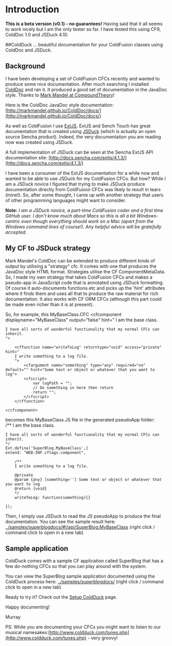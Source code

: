 # Introduction

**This is a beta version (v0.1) - no guarantees!** Having said that it all seems to work nicely but I am the only tester so far. I have tested this using CF9, ColdDoc 1.0 and JSDuck 4.10.

##ColdDuck
... beautiful documentation for your ColdFusion classes using ColdDoc and JSDuck. 

## Background
I have been developing a set of ColdFusion CFCs recently and wanted to produce some nice documentation. After much searching I installed [ColdDoc](http://www.compoundtheory.com/?action=colddoc.index) and ran it. It produced a good set of documentation in the JavaDoc style. Thanks to [Mark Mandel at CompoundTheory](http://www.compoundtheory.com/)! 

Here is the ColdDoc JavaDoc style documentation: [http://markmandel.github.io/ColdDoc/docs/](http://markmandel.github.io/ColdDoc/docs/) 

As well as ColdFusion I use [ExtJS](http://www.sencha.com/products/extjs/). ExtJS and Sench Touch has great documentation that is created using [JSDuck](https://github.com/senchalabs/jsduck/wiki) (which is actually an open source Sencha product). Indeed, the very documentation you are reading now was created using JSDuck. 

A full implementation of JSDuck can be seen at the Sencha ExtJS API documentation site: [http://docs.sencha.com/extjs/4.1.3/](http://docs.sencha.com/extjs/4.1.3/)

I have been a consumer of the ExtJS documentation for a while now and wanted to be able to use JSDuck for my ColdFusion CFCs. But how? While I am a JSDuck novice I figured that trying to make JSDuck produce documentation directly from ColdFusion CFCs was likely to result in tears (mine!). So, after some thought, I came up with another strategy that users of other programming languages might want to consider.

**Note:** *I am a JSDuck novice, a part-time ColdFusion coder and a first time GitHub user. I don't know much about Macs so this is all a bit Windows-centric even though everything should work on a Mac (apart from the Windows command lines of course!). Any helpful advice will be gratefully accepted.*
    
## My CF to JSDuck strategy
Mark Mandel's ColdDoc can be extended to produce different kinds of output by utilising a "strategy" cfc. It comes with one that produces the JavaDoc style HTML format. Strategies utilise the CF ComponentMetaData. So, I made my own strategy that takes ColdFusion CFCs and makes a pseudo-app in JavaScript code that is annotated using JSDuck formatting. Of course it auto-documents functions etc and picks up the 'hint' attributes where it finds them and uses all that to produce the raw material for rich documentation. It also works with CF ORM CFCs (although this part could be made even richer than it is at present).

So, for example, this MyBaseClass.CFC
	<cfcomponent displayname="MyBaseClass"  output="false" hint="
	I am the base class.
		
	I have all sorts of wonderful functionality that my normal CFCs can inherit.
	">
	
		<cffunction name="writeToLog" returntype="void" access="private" hint="
		I write something to a log file.
		">
			<cfargument name="something" type="any" required="no" default="" hint="Some text or object or whatever that you want to log">
			<cfscript>
				var logPath = "";
				// Do something in here then return
				return "";
			</cfscript>
		</cffunction>
	
	</cfcomponent>
becomes this MyBaseClass.JS file in the generated pseudoApp folder:  
	/**
	I am the base class.
		
	I have all sorts of wonderful functionality that my normal CFCs can inherit.
	*/
	Ext.define('SuperBlog.MyBaseClass',{
	extend: "WEB-INF.cftags.component",
	
		/**
		I write something to a log file.
		
		@private
		@param {any} [something=''] Some text or object or whatever that you want to log
		@return {void}
		*/
		writeToLog: function(something){}
	
	});
Then, I simply use JSDuck to read the JS pseudoApp to produce the final documentation. You can see the sample result here: [../samples/superblogdocs/#!/api/SuperBlog.MyBaseClass](../samples/superblogdocs/#!/api/SuperBlog.MyBaseClass) (right click / command click to open in a new tab)

## Sample application
ColdDuck comes with a sample CF application called SuperBlog that has a few do-nothing CFCs so that you can play around with the system. 
  
You can view the SuperBlog sample application documented using the ColdDuck process here:
[../samples/superblogdocs/](../samples/superblogdocs/) (right click / command click to open in a new tab)

Ready to try it? Check out the [Setup ColdDuck](../docs/#!/guide/setup) page. 

Happy documenting!

Murray 

PS: While you are documenting your CFCs you might want to listen to our musical namesakes:[http://www.coldduck.com/tunes.php](http://www.coldduck.com/tunes.php) - very groovy!


